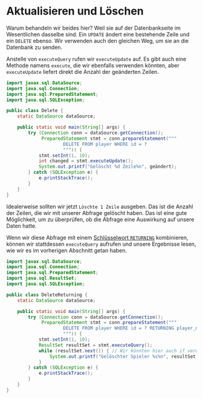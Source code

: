 # Aktualisieren und Löschen

Warum behandeln wir beides hier?
Weil sie auf der Datenbankseite im Wesentlichen dasselbe sind.
Ein `UPDATE` ändert eine bestehende Zeile und ein `DELETE` ebenso.
Wir verwenden auch den gleichen Weg, um sie an die Datenbank zu senden.

Anstelle von `executeQuery` rufen wir `executeUpdate` auf.
Es gibt auch eine Methode namens `execute`, die wir ebenfalls verwenden könnten, aber `executeUpdate` liefert direkt die Anzahl der geänderten Zeilen.

```java
import javax.sql.DataSource;
import java.sql.Connection;
import java.sql.PreparedStatement;
import java.sql.SQLException;

public class Delete {
    static DataSource dataSource;

    public static void main(String[] args) {
        try (Connection conn = dataSource.getConnection();
             PreparedStatement stmt = conn.prepareStatement("""
                     DELETE FROM player WHERE id = ?
                     """)) {
            stmt.setInt(1, 10);
            int changed = stmt.executeUpdate();
            System.out.printf("Gelöscht %d Zeile%n", geändert);
        } catch (SQLException e) {
            e.printStackTrace();
        }
    }
}
```

Idealerweise sollten wir jetzt `Löschte 1 Zeile` ausgeben.
Das ist die Anzahl der Zeilen, die wir mit unserer Abfrage gelöscht haben.
Das ist eine gute Möglichkeit, um zu überprüfen, ob die Abfrage eine Auswirkung auf unsere Daten hatte.

Wenn wir diese Abfrage mit einem [Schlüsselwort `RETURNING`](../02/returning.md) kombinieren, können wir stattdessen `executeQuery` aufrufen und unsere Ergebnisse lesen, wie wir es im vorherigen Abschnitt getan haben.

```java
import javax.sql.DataSource;
import java.sql.Connection;
import java.sql.PreparedStatement;
import java.sql.ResultSet;
import java.sql.SQLException;

public class DeleteReturning {
    static DataSource dataSource;

    public static void main(String[] args) {
        try (Connection conn = dataSource.getConnection();
             PreparedStatement stmt = conn.prepareStatement("""
                     DELETE FROM player WHERE id = ? RETURNING player_name
                     """)) {
            stmt.setInt(1, 10);
            ResultSet resultSet = stmt.executeQuery();
            while (resultSet.next()) { // Wir könnten hier auch if verwenden, da wir nur eine Zeile erwarten.
                System.out.printf("Gelöschter Spieler %s%n", resultSet.getString("player_name"));
            }
        } catch (SQLException e) {
            e.printStackTrace();
        }
    }
}
```
